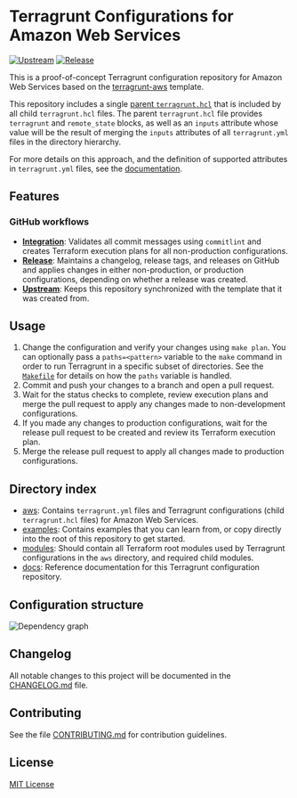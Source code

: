 # Terragrunt Configurations for Amazon Web Services
[![Upstream](https://github.com/growit-io/terragrunt-aws-poc/actions/workflows/upstream.yml/badge.svg)](https://github.com/growit-io/terragrunt-aws-poc/actions/workflows/upstream.yml)
[![Release](https://github.com/growit-io/terragrunt-aws-poc/actions/workflows/release.yml/badge.svg)](https://github.com/growit-io/terragrunt-aws-poc/actions/workflows/release.yml)

This is a proof-of-concept Terragrunt configuration repository for Amazon Web
Services based on the
[terragrunt-aws](https://github.com/growit-io/terragrunt-aws) template.

This repository includes a single [parent `terragrunt.hcl`](terragrunt.hcl) that
is included by all child `terragrunt.hcl` files. The parent `terragrunt.hcl`
file provides `terragrunt` and `remote_state` blocks, as well as an `inputs`
attribute whose value will be the result of merging the `inputs` attributes of
all `terragrunt.yml` files in the directory hierarchy.

For more details on this approach, and the definition of supported attributes
in `terragrunt.yml` files, see the [documentation](docs/terragrunt/README.md).

## Features

### GitHub workflows

- [**Integration**](.github/workflows/integration.yml): Validates all commit
  messages using `commitlint` and creates Terraform execution plans for all
  non-production configurations.
- [**Release**](.github/workflows/release.yml): Maintains a changelog, release
  tags, and releases on GitHub and applies changes in either non-production, or
  production configurations, depending on whether a release was created.
- [**Upstream**](.github/workflows/upstream.yml): Keeps this repository
  synchronized with the template that it was created from.

## Usage

1. Change the configuration and verify your changes using `make plan`. You can
   optionally pass a `paths=<pattern>` variable to the `make` command in order
   to run Terragrunt in a specific subset of directories. See the
   [`Makefile`](Makefile) for details on how the `paths` variable is handled.
2. Commit and push your changes to a branch and open a pull request.
3. Wait for the status checks to complete, review execution plans and merge
   the pull request to apply any changes made to non-development configurations.
4. If you made any changes to production configurations, wait for the release
   pull request to be created and review its Terraform execution plan.
5. Merge the release pull request to apply all changes made to production
   configurations.

## Directory index

- [aws](aws): Contains `terragrunt.yml` files and Terragrunt configurations
  (child `terragrunt.hcl` files) for Amazon Web Services.
- [examples](examples): Contains examples that you can learn from, or copy
  directly into the root of this repository to get started.
- [modules](modules): Should contain all Terraform root modules used by
  Terragrunt configurations in the `aws` directory, and required child modules.
- [docs](docs): Reference documentation for this Terragrunt configuration
  repository.

## Configuration structure

![Dependency graph](graph.svg)

## Changelog

All notable changes to this project will be documented in the
[CHANGELOG.md](CHANGELOG.md) file.

## Contributing

See the file [CONTRIBUTING.md](CONTRIBUTING.md) for contribution guidelines.

## License

[MIT License](LICENSE)
